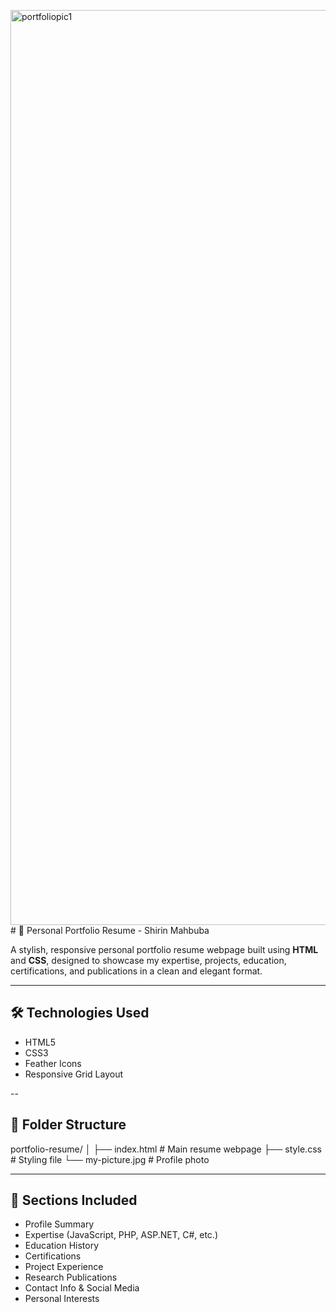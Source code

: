 <img width="2843" height="1464" alt="portfoliopic1" src="https://github.com/user-attachments/assets/785f0d0c-2c3b-463b-b5d8-8f8189f3619e" /># 💼 Personal Portfolio Resume - Shirin Mahbuba

A stylish, responsive personal portfolio resume webpage built using **HTML** and **CSS**, designed to showcase my expertise, projects, education, certifications, and publications in a clean and elegant format.

---
## 🛠️ Technologies Used

- HTML5
- CSS3
- Feather Icons
- Responsive Grid Layout

--


## 📁 Folder Structure

portfolio-resume/
│
├── index.html # Main resume webpage
├── style.css # Styling file
└── my-picture.jpg # Profile photo

---

## 🧠 Sections Included

- Profile Summary
- Expertise (JavaScript, PHP, ASP.NET, C#, etc.)
- Education History
- Certifications
- Project Experience
- Research Publications
- Contact Info & Social Media
- Personal Interests


